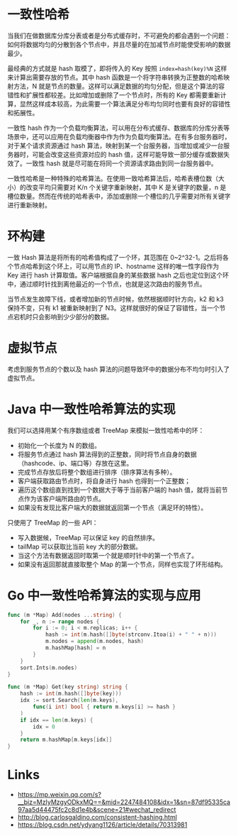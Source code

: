 # 一致性哈希

当我们在做数据库分库分表或者是分布式缓存时，不可避免的都会遇到一个问题：如何将数据均匀的分散到各个节点中，并且尽量的在加减节点时能使受影响的数据最少。

最经典的方式就是 hash 取模了，即将传入的 Key 按照 `index=hash(key)%N` 这样来计算出需要存放的节点。其中 hash 函数是一个将字符串转换为正整数的哈希映射方法，N 就是节点的数量。这样可以满足数据的均匀分配，但是这个算法的容错性和扩展性都较差。比如增加或删除了一个节点时，所有的 Key 都需要重新计算，显然这样成本较高，为此需要一个算法满足分布均匀同时也要有良好的容错性和拓展性。

一致性 hash 作为一个负载均衡算法，可以用在分布式缓存、数据库的分库分表等场景中，还可以应用在负载均衡器中作为作为负载均衡算法。在有多台服务器时，对于某个请求资源通过 hash 算法，映射到某一个台服务器，当增加或减少一台服务器时，可能会改变这些资源对应的 hash 值，这样可能导致一部分缓存或数据失效了。一致性 hash 就是尽可能在将同一个资源请求路由到同一台服务器中。

一致性哈希是一种特殊的哈希算法。在使用一致哈希算法后，哈希表槽位数（大小）的改变平均只需要对 K/n 个关键字重新映射，其中 K 是关键字的数量，n 是槽位数量。然而在传统的哈希表中，添加或删除一个槽位的几乎需要对所有关键字进行重新映射。

# 环构建

一致 Hash 算法是将所有的哈希值构成了一个环，其范围在 0~2^32-1。之后将各个节点哈希到这个环上，可以用节点的 IP、hostname 这样的唯一性字段作为 Key 进行 hash 计算取值。客户端根据自身的某些数据 hash 之后也定位到这个环中，通过顺时针找到离他最近的一个节点，也就是这次路由的服务节点。

当节点发生故障下线，或者增加新的节点时候，依然根据顺时针方向，k2 和 k3 保持不变，只有 k1 被重新映射到了 N3。这样就很好的保证了容错性，当一个节点宕机时只会影响到少少部分的数据。

# 虚拟节点

考虑到服务节点的个数以及 hash 算法的问题导致环中的数据分布不均匀时引入了虚拟节点。

# Java 中一致性哈希算法的实现

我们可以选择用某个有序数组或者 TreeMap 来模拟一致性哈希中的环：

- 初始化一个长度为 N 的数组。
- 将服务节点通过 hash 算法得到的正整数，同时将节点自身的数据（hashcode、ip、端口等）存放在这里。
- 完成节点存放后将整个数组进行排序（排序算法有多种）。
- 客户端获取路由节点时，将自身进行 hash 也得到一个正整数；
- 遍历这个数组直到找到一个数据大于等于当前客户端的 hash 值，就将当前节点作为该客户端所路由的节点。
- 如果没有发现比客户端大的数据就返回第一个节点（满足环的特性）。

只使用了 TreeMap 的一些 API：

- 写入数据候，TreeMap 可以保证 key 的自然排序。
- tailMap 可以获取比当前 key 大的部分数据。
- 当这个方法有数据返回时取第一个就是顺时针中的第一个节点了。
- 如果没有返回那就直接取整个 Map 的第一个节点，同样也实现了环形结构。

# Go 中一致性哈希算法的实现与应用

```go
func (m *Map) Add(nodes ...string) {
    for _, n := range nodes {
        for i := 0; i < m.replicas; i++ {
            hash := int(m.hash([]byte(strconv.Itoa(i) + " " + n)))
            m.nodes = append(m.nodes, hash)
            m.hashMap[hash] = n
        }
    }
    sort.Ints(m.nodes)
}
```

```go
func (m *Map) Get(key string) string {
    hash := int(m.hash([]byte(key)))
    idx := sort.Search(len(m.keys),
        func(i int) bool { return m.keys[i] >= hash }
    )
    if idx == len(m.keys) {
        idx = 0
    }
    return m.hashMap[m.keys[idx]]
}
```

# Links

- https://mp.weixin.qq.com/s?__biz=MzIyMzgyODkxMQ==&mid=2247484108&idx=1&sn=87df95335ca97aa5d44475fc2c8d1e4b&scene=21#wechat_redirect
- http://blog.carlosgaldino.com/consistent-hashing.html
- https://blog.csdn.net/ydyang1126/article/details/70313981
